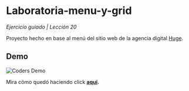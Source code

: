 # Laboratoria-menu-y-grid
<em>Ejercicio guiado | Lección 20</em>

Proyecto hecho en base al menú del sitio web de la agencia digital <a href="http://www.hugeinc.com/" target="_blank">Huge</a>.

## Demo
![Coders Demo](https://s-media-cache-ak0.pinimg.com/originals/3e/cb/65/3ecb6525bb2ab7ff44c434594dd0d133.gif)

Mira cómo quedó haciendo click <strong><a href="https://itsandromeda.github.io/Laboratoria-menu-y-grid/" target="_blank">aquí</a>.</strong>
